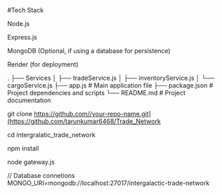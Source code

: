 #Tech Stack


Node.js


Express.js


MongoDB (Optional, if using a database for persistence)


Render (for deployment)



.
├── Services
│   ├── tradeService.js
│   ├── inventoryService.js
│   └── cargoService.js
├── app.js               # Main application file
├── package.json         # Project dependencies and scripts
└── README.md            # Project documentation




git clone https://github.com//your-repo-name.git](https://github.com/tarunkumar6468/Trade_Network




cd intergralatic_trade_network


npm install



node gateway.js

// Database connetions
MONGO_URI=mongodb://localhost:27017/intergalactic-trade-network


